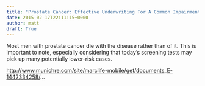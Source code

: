 ```yaml
---
title: "Prostate Cancer: Effective Underwriting For A Common Impairment"
date: 2015-02-17T22:11:15+0000
author: matt
draft: True
---
```

Most men with prostate cancer die with the disease rather than of it. This is important to note, especially considering that today’s screening tests may pick up many potentially lower-risk cases.

http://www.munichre.com/site/marclife-mobile/get/documents_E-1442334258/...
